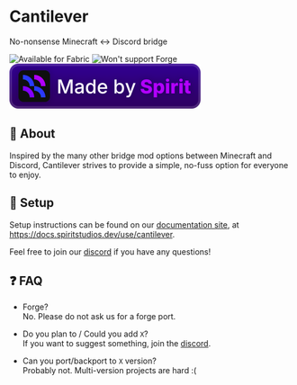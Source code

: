 # Cantilever

No-nonsense Minecraft ↔ Discord bridge

<img alt="Available for Fabric" src="https://raw.githubusercontent.com/intergrav/devins-badges/v3/assets/compact/supported/fabric_vector.svg">

<img alt="Won't support Forge" src="https://raw.githubusercontent.com/intergrav/devins-badges/v3/assets/compact/unsupported/forge_vector.svg">

<img alt="Made by Spirit Studios" src="https://raw.githubusercontent.com/SpiritGameStudios/.github/main/assets/brand/badge/compact.svg">

## 📔 About

Inspired by the many other bridge mod options between Minecraft and Discord, Cantilever strives to provide a simple, no-fuss option for everyone to enjoy.

## 🔨 Setup

Setup instructions can be found on our [documentation site](https://docs.spiritstudios.dev), at https://docs.spiritstudios.dev/use/cantilever.

Feel free to join our [discord](https://discord.gg/TTmx7d2axf) if you have any questions!

## ❓ FAQ
* Forge? <br/>
  No. Please do not ask us for a forge port.

* Do you plan to / Could you add `X`? <br/>
  If you want to suggest something, join the [discord](https://discord.gg/TTmx7d2axf).

* Can you port/backport to `X` version? <br/>
  Probably not. Multi-version projects are hard :(

